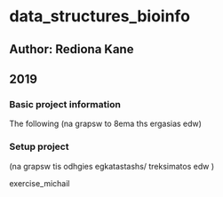 # data_structures_bioinfo

## Author: Rediona Kane
## 2019

### Basic project information
The following (na grapsw to 8ema ths ergasias edw)

### Setup project
(na grapsw tis odhgies egkatastashs/ treksimatos edw )

exercise_michail
